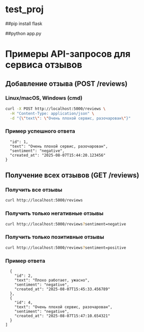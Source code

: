 # test_proj

##pip install flask

##python app.py

# Примеры API-запросов для сервиса отзывов

## Добавление отзыва (POST /reviews)

### Linux/macOS, Windows (cmd)

```bash
curl -X POST http://localhost:5000/reviews \
  -H "Content-Type: application/json" \
  -d "{\"text\": \"Очень плохой сервис, разочарован\"}"
```

### Пример успешного ответа
```{
  "id": 1,
  "text": "Очень плохой сервис, разочарован",
  "sentiment": "negative",
  "created_at": "2025-08-07T15:44:20.123456"
}
```

## Получение всех отзывов (GET /reviews)

### Получить все отзывы

```bash
curl http://localhost:5000/reviews
```
### Получить только негативные отзывы

```bash
curl http://localhost:5000/reviews?sentiment=negative
```
### Получить только позитивные отзывы

```bash
curl http://localhost:5000/reviews?sentiment=positive
```

### Пример ответа
```[
  {
    "id": 2,
    "text": "Плохо работает, ужасно",
    "sentiment": "negative",
    "created_at": "2025-08-07T15:45:33.456789"
  },
  {
    "id": 4,
    "text": "Очень плохой сервис, разочарован",
    "sentiment": "negative",
    "created_at": "2025-08-07T15:47:10.654321"
  }
]

```
